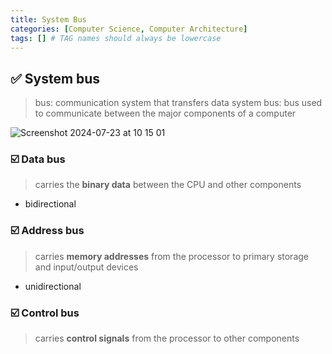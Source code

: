 ```yaml
---
title: System Bus
categories: [Computer Science, Computer Architecture]
tags: [] # TAG names should always be lowercase
---
```


## ✅ System bus

> bus: communication system that transfers data
> system bus: bus used to communicate between the major components of a computer

![Screenshot 2024-07-23 at 10 15 01](https://github.com/user-attachments/assets/c195ef43-f2cb-46ac-aa56-bd095bcfe088)

### ☑️ Data bus

> carries the **binary data** between the CPU and other components

- bidirectional

### ☑️ Address bus

> carries **memory addresses** from the processor to primary storage and input/output devices

- unidirectional

### ☑️ Control bus

> carries **control signals** from the processor to other components
